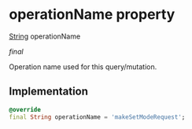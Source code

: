 


# operationName property






[String](https://api.dart.dev/stable/2.12.3/dart-core/String-class.html) operationName
  
_final_



<p>Operation name used for this query/mutation.</p>



## Implementation

```dart
@override
final String operationName = 'makeSetModeRequest';


```







